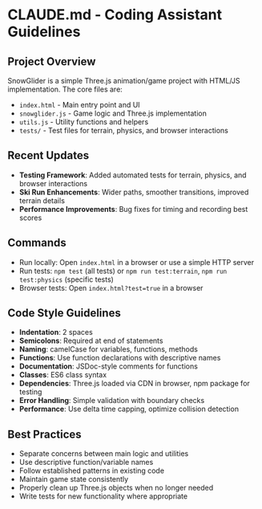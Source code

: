 # CLAUDE.md - Coding Assistant Guidelines

## Project Overview
SnowGlider is a simple Three.js animation/game project with HTML/JS implementation. The core files are:
- `index.html` - Main entry point and UI
- `snowglider.js` - Game logic and Three.js implementation
- `utils.js` - Utility functions and helpers
- `tests/` - Test files for terrain, physics, and browser interactions

## Recent Updates
- **Testing Framework**: Added automated tests for terrain, physics, and browser interactions
- **Ski Run Enhancements**: Wider paths, smoother transitions, improved terrain details
- **Performance Improvements**: Bug fixes for timing and recording best scores

## Commands
- Run locally: Open `index.html` in a browser or use a simple HTTP server
- Run tests: `npm test` (all tests) or `npm run test:terrain`, `npm run test:physics` (specific tests)
- Browser tests: Open `index.html?test=true` in a browser

## Code Style Guidelines
- **Indentation**: 2 spaces
- **Semicolons**: Required at end of statements
- **Naming**: camelCase for variables, functions, methods
- **Functions**: Use function declarations with descriptive names
- **Documentation**: JSDoc-style comments for functions
- **Classes**: ES6 class syntax
- **Dependencies**: Three.js loaded via CDN in browser, npm package for testing
- **Error Handling**: Simple validation with boundary checks
- **Performance**: Use delta time capping, optimize collision detection

## Best Practices
- Separate concerns between main logic and utilities
- Use descriptive function/variable names
- Follow established patterns in existing code
- Maintain game state consistently
- Properly clean up Three.js objects when no longer needed
- Write tests for new functionality where appropriate